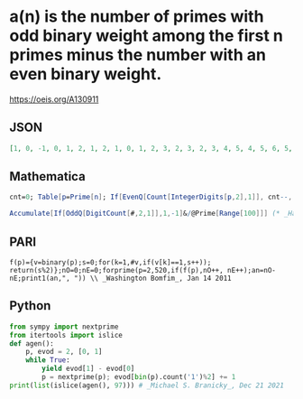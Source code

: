 # a\(n\) is the number of primes with odd binary weight among the first n primes minus the number with an even binary weight\.
https://oeis.org/A130911
## JSON
```JSON
[1, 0, -1, 0, 1, 2, 1, 2, 1, 0, 1, 2, 3, 2, 3, 2, 3, 4, 5, 4, 5, 6, 5, 4, 5, 4, 5, 6, 7, 6, 7, 8, 9, 8, 7, 8, 9, 8, 9, 10, 11, 12, 13, 14, 13, 14, 15, 16, 17, 18, 19, 20, 21, 22, 21, 20, 19, 20, 19, 18, 19, 18, 19, 18, 19, 18, 19, 18, 17, 16, 15, 14, 15, 14, 15, 14, 13, 14, 13, 14, 15, 16, 17, 18, 19, 20, 19, 20, 19, 20, 19, 18, 19, 20, 21, 20, 19]
```
## Mathematica
```Mathematica
cnt=0; Table[p=Prime[n]; If[EvenQ[Count[IntegerDigits[p,2],1]], cnt--, cnt++ ]; cnt, {n,10000}]
```
```Mathematica
Accumulate[If[OddQ[DigitCount[#,2,1]],1,-1]&/@Prime[Range[100]]] (* _Harvey P. Dale_, Aug 09 2013 *)
```
## PARI
```PARI
f(p)={v=binary(p);s=0;for(k=1,#v,if(v[k]==1,s++)); return(s%2)};nO=0;nE=0;forprime(p=2,520,if(f(p),nO++, nE++);an=nO-nE;print1(an,", ")) \\ _Washington Bomfim_, Jan 14 2011
```
## Python
```Python
from sympy import nextprime
from itertools import islice
def agen():
    p, evod = 2, [0, 1]
    while True:
        yield evod[1] - evod[0]
        p = nextprime(p); evod[bin(p).count('1')%2] += 1
print(list(islice(agen(), 97))) # _Michael S. Branicky_, Dec 21 2021
```
